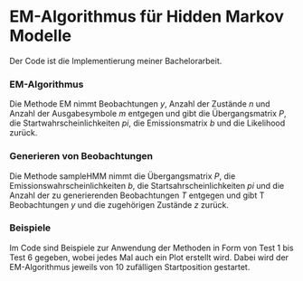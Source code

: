 # EM-Algorithmus für Hidden Markov Modelle

Der Code ist die Implementierung meiner Bachelorarbeit.

### EM-Algorithmus
Die Methode EM nimmt Beobachtungen *y*, Anzahl der Zustände *n* und Anzahl der Ausgabesymbole *m* entgegen und gibt die Übergangsmatrix *P*, die Startwahrscheinlichkeiten *pi*, die Emissionsmatrix *b* und die Likelihood zurück.

### Generieren von Beobachtungen
Die Methode sampleHMM nimmt die Übergangsmatrix *P*, die Emissionswahrscheinlichkeiten *b*, die Startsahrscheinlichkeiten *pi* und die Anzahl der zu generierenden Beobachtungen *T* entgegen und gibt T Beobachtungen *y* und die zugehörigen Zustände *z* zurück.

### Beispiele
Im Code sind Beispiele zur Anwendung der Methoden in Form von Test 1 bis Test 6 gegeben, wobei jedes Mal auch ein Plot erstellt wird. Dabei wird der EM-Algorithmus jeweils von 10 zufälligen Startposition gestartet.
